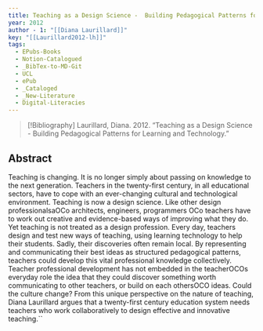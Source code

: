 ```yaml
---
title: Teaching as a Design Science -  Building Pedagogical Patterns for Learning and Technology
year: 2012
author - 1: "[[Diana Laurillard]]"
key: "[[Laurillard2012-lh]]"
tags:
  - EPubs-Books
  - Notion-Catalogued
  - _BibTex-to-MD-Git
  - UCL
  - ePub
  - _Cataloged
  - _New-Literature
  - Digital-Literacies
---
```


> [!Bibliography]
> Laurillard, Diana. 2012. “Teaching as a Design Science -  Building Pedagogical Patterns for Learning and Technology.” 

## Abstract
Teaching is changing. It is no longer simply about passing on knowledge to the next generation. Teachers in the twenty-first century, in all educational sectors, have to cope with an ever-changing cultural and technological environment. Teaching is now a design science. Like other design professionalsaOCo architects, engineers, programmers OCo teachers have to work out creative and evidence-based ways of improving what they do. Yet teaching is not treated as a design profession. Every day, teachers design and test new ways of teaching, using learning technology to help their students. Sadly, their discoveries often remain local. By representing and communicating their best ideas as structured pedagogical patterns, teachers could develop this vital professional knowledge collectively. Teacher professional development has not embedded in the teacherOCOs everyday role the idea that they could discover something worth communicating to other teachers, or build on each othersOCO ideas. Could the culture change? From this unique perspective on the nature of teaching, Diana Laurillard argues that a twenty-first century education system needs teachers who work collaboratively to design effective and innovative teaching.``